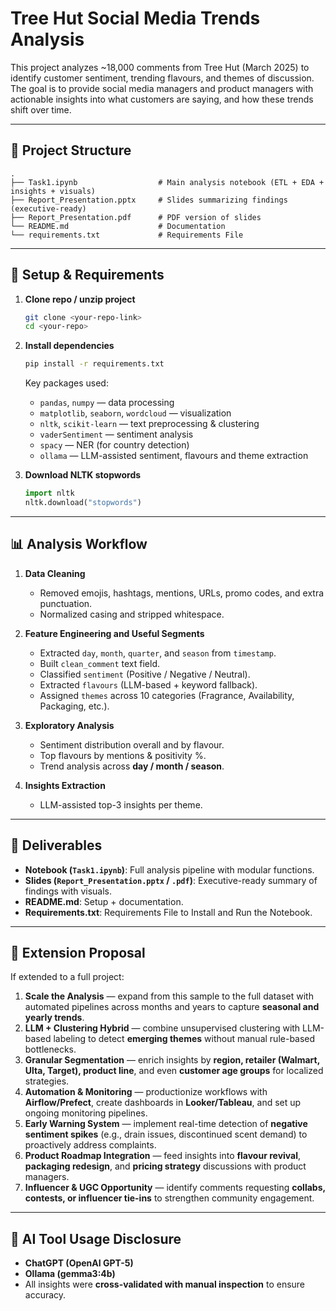# Tree Hut Social Media Trends Analysis


This project analyzes ~18,000 comments from Tree Hut (March 2025) to identify customer sentiment, trending flavours, and themes of discussion.  
The goal is to provide social media managers and product managers with actionable insights into what customers are saying, and how these trends shift over time.


---

## 📂 Project Structure
```
.
├── Task1.ipynb                  # Main analysis notebook (ETL + EDA + insights + visuals)
├── Report_Presentation.pptx     # Slides summarizing findings (executive-ready)
├── Report_Presentation.pdf      # PDF version of slides
└── README.md                    # Documentation
└── requirements.txt             # Requirements File
```

---

## 🚀 Setup & Requirements

1. **Clone repo / unzip project**
   ```bash
   git clone <your-repo-link>
   cd <your-repo>
   ```

2. **Install dependencies**
   ```bash
   pip install -r requirements.txt
   ```

   Key packages used:
   - `pandas`, `numpy` — data processing
   - `matplotlib`, `seaborn`, `wordcloud` — visualization
   - `nltk`, `scikit-learn` — text preprocessing & clustering
   - `vaderSentiment` — sentiment analysis
   - `spacy` — NER (for country detection)
   - `ollama` — LLM-assisted sentiment, flavours and theme extraction

3. **Download NLTK stopwords**
   ```python
   import nltk
   nltk.download("stopwords")
   ```

---

## 📊 Analysis Workflow

1. **Data Cleaning**
   - Removed emojis, hashtags, mentions, URLs, promo codes, and extra punctuation.
   - Normalized casing and stripped whitespace.

2. **Feature Engineering and Useful Segments**
   - Extracted `day`, `month`, `quarter`, and `season` from `timestamp`.
   - Built `clean_comment` text field.
   - Classified `sentiment` (Positive / Negative / Neutral).
   - Extracted `flavours` (LLM-based + keyword fallback).
   - Assigned `themes` across 10 categories (Fragrance, Availability, Packaging, etc.).

3. **Exploratory Analysis**
   - Sentiment distribution overall and by flavour.
   - Top flavours by mentions & positivity %.
   - Trend analysis across **day / month / season**.
     
4. **Insights Extraction**
   - LLM-assisted top-3 insights per theme.

---

## 📑 Deliverables

- **Notebook (`Task1.ipynb`)**: Full analysis pipeline with modular functions.
- **Slides (`Report_Presentation.pptx` / `.pdf`)**: Executive-ready summary of findings with visuals.
- **README.md**: Setup + documentation.
- **Requirements.txt**: Requirements File to Install and Run the Notebook.

---

## 🔮 Extension Proposal

If extended to a full project:
1. **Scale the Analysis** — expand from this sample to the full dataset with automated pipelines across months and years to capture **seasonal and yearly trends**.  
2. **LLM + Clustering Hybrid** — combine unsupervised clustering with LLM-based labeling to detect **emerging themes** without manual rule-based bottlenecks.  
3. **Granular Segmentation** — enrich insights by **region, retailer (Walmart, Ulta, Target), product line**, and even **customer age groups** for localized strategies.  
4. **Automation & Monitoring** — productionize workflows with **Airflow/Prefect**, create dashboards in **Looker/Tableau**, and set up ongoing monitoring pipelines.  
5. **Early Warning System** — implement real-time detection of **negative sentiment spikes** (e.g., drain issues, discontinued scent demand) to proactively address complaints.  
6. **Product Roadmap Integration** — feed insights into **flavour revival**, **packaging redesign**, and **pricing strategy** discussions with product managers.  
7. **Influencer & UGC Opportunity** — identify comments requesting **collabs, contests, or influencer tie-ins** to strengthen community engagement.  

---

## 🤖 AI Tool Usage Disclosure
- **ChatGPT (OpenAI GPT-5)** 
- **Ollama (gemma3:4b)**
- All insights were **cross-validated with manual inspection** to ensure accuracy.
